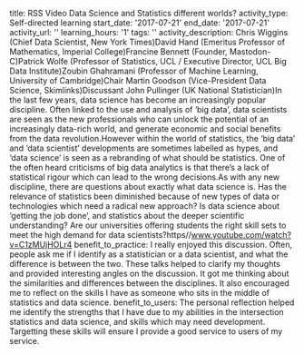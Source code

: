 title: RSS Video Data Science and Statistics different worlds?
activity_type: Self-directed learning
start_date: '2017-07-21'
end_date: '2017-07-21'
activity_url: ''
learning_hours: '1'
tags: ''
activity_description: Chris Wiggins (Chief Data Scientist, New York Times)David Hand
  (Emeritus Professor of Mathematics, Imperial College)Francine Bennett (Founder,
  Mastodon-C)Patrick Wolfe (Professor of Statistics, UCL / Executive Director, UCL
  Big Data Institute)Zoubin Ghahramani (Professor of Machine Learning, University
  of Cambridge)Chair Martin Goodson (Vice-President Data Science, Skimlinks)Discussant
  John Pullinger (UK National Statistician)In the last few years, data science has
  become an increasingly popular discipline. Often linked to the use and analysis
  of ‘big data’, data scientists are seen as the new professionals who can unlock
  the potential of an increasingly data-rich world, and generate economic and social
  benefits from the data revolution.However within the world of statistics, the ‘big
  data’ and ‘data scientist’ developments are sometimes labelled as hypes, and ‘data
  science’ is seen as a rebranding of what should be statistics. One of the often
  heard criticisms of big data analytics is that there’s a lack of statistical rigour
  which can lead to the wrong decisions.As with any new discipline, there are questions
  about exactly what data science is. Has the relevance of statistics been diminished
  because of new types of data or technologies which need a radical new approach?
  Is data science about ‘getting the job done’, and statistics about the deeper scientific
  understanding? Are our universities offering students the right skill sets to meet
  the high demand for data scientists?https//www.youtube.com/watch?v=C1zMUjHOLr4
benefit_to_practice: I really enjoyed this discussion. Often, people ask me if I identify
  as a statistician or a data scientist, and what the difference is between the two.
  These talks helped to clarify my thoughts and provided interesting angles on the
  discussion. It got me thinking about the similarities and differences between the
  disciplines. It also encouraged me to reflect on the skills I have as someone who
  sits in the middle of statistics and data science.
benefit_to_users: The personal reflection helped me identify the strengths that I
  have due to my abilities in the intersection statistics and data science, and skills
  which may need development. Targetting these skills will ensure I provide a good
  service to users of my service.
